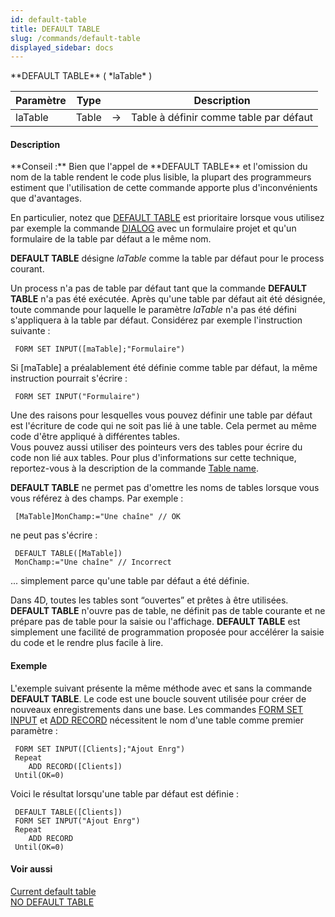 ```yaml
---
id: default-table
title: DEFAULT TABLE
slug: /commands/default-table
displayed_sidebar: docs
---
```


<!--REF #_command_.DEFAULT TABLE.Syntax-->**DEFAULT TABLE** ( *laTable* )<!-- END REF-->
<!--REF #_command_.DEFAULT TABLE.Params-->
| Paramètre | Type |  | Description |
| --- | --- | --- | --- |
| laTable | Table | &srarr; | Table à définir comme table par défaut |

<!-- END REF-->

#### Description 

<!--REF #_command_.DEFAULT TABLE.Summary-->**Conseil :** Bien que l'appel de **DEFAULT TABLE** et l'omission du nom de la table rendent le code plus lisible, la plupart des programmeurs estiment que l'utilisation de cette commande apporte plus d'inconvénients que d'avantages.<!-- END REF-->  
En particulier, notez que [DEFAULT TABLE](default-table.md) est prioritaire lorsque vous utilisez par exemple la commande [DIALOG](dialog.md) avec un formulaire projet et qu'un formulaire de la table par défaut a le même nom.

**DEFAULT TABLE** désigne *laTable* comme la table par défaut pour le process courant.

Un process n'a pas de table par défaut tant que la commande **DEFAULT TABLE** n'a pas été exécutée. Après qu'une table par défaut ait été désignée, toute commande pour laquelle le paramètre *laTable* n'a pas été défini s'appliquera à la table par défaut. Considérez par exemple l'instruction suivante :

```4d
 FORM SET INPUT([maTable];"Formulaire")
```

Si \[maTable\] a préalablement été définie comme table par défaut, la même instruction pourrait s'écrire :

```4d
 FORM SET INPUT("Formulaire")
```

Une des raisons pour lesquelles vous pouvez définir une table par défaut est l'écriture de code qui ne soit pas lié à une table. Cela permet au même code d'être appliqué à différentes tables.  
Vous pouvez aussi utiliser des pointeurs vers des tables pour écrire du code non lié aux tables. Pour plus d'informations sur cette technique, reportez-vous à la description de la commande [Table name](table-name.md).

**DEFAULT TABLE** ne permet pas d'omettre les noms de tables lorsque vous vous référez à des champs. Par exemple :

```4d
 [MaTable]MonChamp:="Une chaîne" // OK
```

ne peut pas s'écrire :

```4d
 DEFAULT TABLE([MaTable])
 MonChamp:="Une chaîne" // Incorrect
```

... simplement parce qu'une table par défaut a été définie. 

Dans 4D, toutes les tables sont “ouvertes” et prêtes à être utilisées. **DEFAULT TABLE** n'ouvre pas de table, ne définit pas de table courante et ne prépare pas de table pour la saisie ou l'affichage. **DEFAULT TABLE** est simplement une facilité de programmation proposée pour accélérer la saisie du code et le rendre plus facile à lire.

#### Exemple 

L'exemple suivant présente la même méthode avec et sans la commande **DEFAULT TABLE**. Le code est une boucle souvent utilisée pour créer de nouveaux enregistrements dans une base. Les commandes [FORM SET INPUT](form-set-input.md) et [ADD RECORD](add-record.md) nécessitent le nom d'une table comme premier paramètre :

```4d
 FORM SET INPUT([Clients];"Ajout Enrg")
 Repeat
    ADD RECORD([Clients])
 Until(OK=0)
```

Voici le résultat lorsqu'une table par défaut est définie :

```4d
 DEFAULT TABLE([Clients])
 FORM SET INPUT("Ajout Enrg")
 Repeat
    ADD RECORD
 Until(OK=0)
```

#### Voir aussi 

[Current default table](current-default-table.md)  
[NO DEFAULT TABLE](no-default-table.md)  